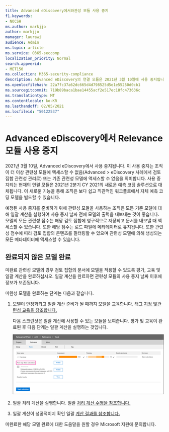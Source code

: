 ```yaml
---
title: Advanced eDiscovery에서와관성 모듈 사용 중지
f1.keywords:
- NOCSH
ms.author: markjjo
author: markjjo
manager: laurawi
audience: Admin
ms.topic: article
ms.service: O365-seccomp
localization_priority: Normal
search.appverid:
- MET150
ms.collection: M365-security-compliance
description: Advanced eDiscovery의 연결 모듈은 2021년 3월 10일에 사용 중지됩니다. 이 문서에서는 관련성 사용이 중지되기 전에 할 일에 대해 설명합니다. 특히 모델의 메타데이터를 유지할 수 있도록 일괄 계산을 실행하여 미완료 모델을 완료합니다.
ms.openlocfilehash: 22a7fc37a62dc665d4d798525d5e1e55250d0cb1
ms.sourcegitcommit: 719b89baca1bae14455acf2e517ec18fc473636c
ms.translationtype: MT
ms.contentlocale: ko-KR
ms.lasthandoff: 02/05/2021
ms.locfileid: "50122537"
---
```

# <a name="retirement-of-the-relevance-module-in-advanced-ediscovery"></a>Advanced eDiscovery에서 Relevance 모듈 사용 중지

2021년 3월 10일, Advanced eDiscovery에서 사용 중지됩니다. 이 사용 중지는 조직이 더 이상 관련성 모듈에 액세스할 수 없음(Advanced  >   eDiscovery 사례에서 검토 집합 관련성 관리로) 또는 기존 관련성 모델에 액세스할 수 없음을 의미합니다. 사용 중지되는 현재의 연결 모듈은 2021년 2분기 CY 2021의 새로운 예측 코딩 솔루션으로 대체됩니다. 이 새로운 기능을 통해 조직은 보다 쉽고 직관적인 워크플로에서 자체 예측 코딩 모델을 빌드할 수 있습니다.

예정된 사용 중지를 준비하기 위해 관련성 모듈을 사용하는 조직은 모든 기존 모델에 대해 일괄 계산을 실행하여 사용 중지 날짜 전에 모델의 출력을 내보내는 것이 좋습니다. 모델의 모든 관련성 점수는 해당 검토 집합에 영구적으로 저장되고 문서를 내보낼 때 액세스할 수 있습니다. 또한 해당 점수는 로드 파일에 메타데이터로 유지됩니다. 또한 관련성 점수에 따라 검토 집합의 콘텐츠를 필터링할 수 있으며 관련성 모델에 의해 생성되는 모든 메타데이터에 액세스할 수 있습니다.

## <a name="complete-unfinished-models"></a>완료되지 않은 모델 완료

미완료 관련성 모델의 경우 검토 집합의 문서에 모델을 적용할 수 있도록 평가, 교육 및 일괄 계산을 완료하십시오. 일괄 계산을 완료하면 관련성 모듈의 사용 중지 날짜 이후에 정보가 보존됩니다.

미완성 모델을 완료하는 단계는 다음과 같습니다.

1. 모델이 안정화되고 일괄 계산 준비가 될 때까지 모델을 교육합니다. 태그 [지정 및관련성 교육을 참조합니다.](tagging-and-relevance-training-in-advanced-ediscovery.md)

   다음 스크린샷은 일괄 계산에 사용할 수 있는 모듈을 보여줍니다. 평가 및 교육이 완료된 후 다음 단계는 일괄 계산을 실행하는 것입니다.

   ![일괄 계산 준비가 완료된 모델의 스크린샷](../media/ReadyForBatchCalculation.png)

2. 일괄 처리 계산을 실행합니다. 일괄 [처리 계산 수행을 참조합니다.](track-relevance-analysis-in-advanced-ediscovery.md#performing-batch-calculation)

3. 일괄 계산이 성공적이지 확인 일괄 [계산 결과를 참조합니다.](track-relevance-analysis-in-advanced-ediscovery.md#batch-calculation-results)

미완료한 해당 모델 완료에 대한 도움말을 원할 경우 Microsoft 지원에 문의합니다.
